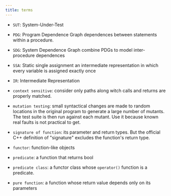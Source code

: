 ```yaml
---
title: terms
---
```


* `SUT`: System-Under-Test
* `PDG`: Program Dependence Graph
dependences between statements within a procedure.
* `SDG`: System Dependence Graph
combine PDGs to model inter-procedure dependences
* `SSA`: Static single assignment
an intermediate representation in which every variable is assigned exactly once
* `IR`: Intermediate Representation
* `context sensitive`: consider only paths along witch calls and returns are properly matched.
* `mutation testing`: small syntactical changes are made to random locations in the original program to generate a large number of mutants.
The test suite is then run against each mutant.
Use it because known real faults is not practical to get.
* `signature of function`: its parameter and return types.
But the official C++ definition of "signature" excludes the function's return type.

* `functor`: function-like objects
* `predicate`: a function that returns bool
* `predicate class`: a functor class whose `operator()` function is a predicate.
* `pure function`: a function whose return value depends only on its parameters
